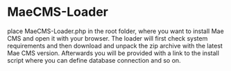 # MaeCMS-Loader
place MaeCMS-Loader.php in the root folder, where you want to install Mae CMS and open it with your browser.
The loader will first check system requirements and then download and unpack the zip archive with the latest Mae CMS version.
Afterwards you will be provided with a link to the install script where you can define database connection and so on.
